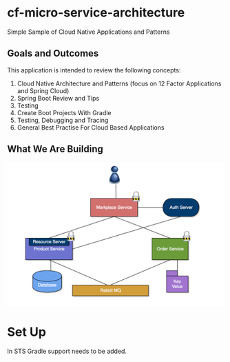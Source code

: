 # cf-micro-service-architecture
Simple Sample of Cloud Native Applications and Patterns

## Goals and Outcomes

This application is intended to review the following concepts:

1. Cloud Native Architecture and Patterns (focus on 12 Factor Applications and Spring Cloud)
2. Spring Boot Review and Tips
3. Testing
4. Create Boot Projects With Gradle
5. Testing, Debugging and Tracing
6. General Best Practise For Cloud Based Applications

## What We Are Building

![GitHub Logo](/images/architecture.png)


# Set Up 

In STS Gradle support needs to be added.


